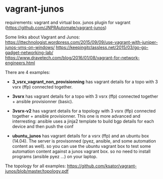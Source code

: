 # vagrant-junos

requirements: vagrant and virtual box. junos plugin for vagrant (https://github.com/JNPRAutomate/vagrant-junos)

Some links about Vagrant and Junos:  
https://ittechnologist.wordpress.com/2015/09/09/use-vagrant-with-juniper-junos-vms-on-windows/
https://keepingitclassless.net/2015/03/go-go-gadget-networking-lab/  
https://www.dravetech.com/blog/2016/01/08/vagrant-for-network-engineers.html  

There are 4 examples: 

- **3_vsrx_vagrant_non_provisionning** has vagrant details for a topo with 3 vsrx (ffp) connected together. 

- **3vsrx** has vagrant details for a topo with 3 vsrx (ffp) connected together + ansible provisionner (basic).

- **3vsrx-v2** has vagrant details for a topology with 3 vsrx (ffp) connected together + ansible provisionner. This one is more advanced and interresting: ansible uses a jinja2 template to build bgp details for each device and then push the conf

- **ubuntu_junos** has vagrant details for a vsrx (ffp) and an ubuntu box (14.04). The server is provisonned (pyez, ansible, and some automation content as well). so you can use the ubuntu vagrant box to test some automation content against a junos vagrant box.  so no need to install programs (ansible pyez ...) on your laptop.  

The topology for all examples: https://github.com/ksator/vagrant-junos/blob/master/topology.pdf



